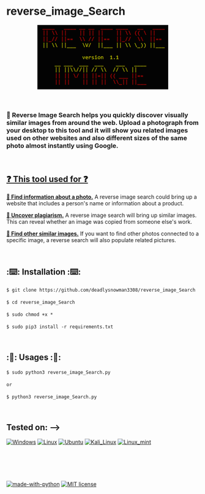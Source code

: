 # reverse_image_Search

<p align="center">
  <img src="https://raw.githubusercontent.com/deadlysnowman3308/reverse_image_Search/Hackingvila/logo.PNG" alt="LOGO"/>
</p>
<br>
<h3>
🔺 Reverse Image Search helps you quickly discover visually similar images from around the web. Upload a photograph from your desktop to this tool and it will show you related images used on other websites and also different sizes of the same photo almost instantly using Google.
</h3>
<br>
<h2><u>❓ This tool used for ❓ </u></h2>


   <b><u> 🧲 Find information about a photo.</u></b> A reverse image search could bring up a website that includes a person's name or information about a product.<br>
   
   <u><b> 🎯 Uncover plagiarism.</b></u> A reverse image search will bring up similar images. This can reveal whether an image was copied from someone else's work.<br>
   
  <b><u> 📸 Find other similar images.</b></u> If you want to find other photos connected to a specific image, a reverse search will also populate related pictures. <br>


<br>

## :⌨️: Installation :⌨️:

```
$ git clone https://github.com/deadlysnowman3308/reverse_image_Search

$ cd reverse_image_Search

$ sudo chmod +x *

$ sudo pip3 install -r requirements.txt

```
<br>


## :🤔: Usages :🤔:

```
$ sudo python3 reverse_image_Search.py

or

$ python3 reverse_image_Search.py

```

<br>


## Tested on: -->
[![Windows](https://img.shields.io/badge/Windows-0078D6?style=for-the-badge&logo=windows&logoColor=white)](https://www.microsoft.com/en-in/software-download/windows10)
[![Linux](https://img.shields.io/badge/Linux-FCC624?style=for-the-badge&logo=linux&logoColor=black)](https://www.linux.org/)
[![Ubuntu](https://img.shields.io/badge/Ubuntu-E95420?style=for-the-badge&logo=ubuntu&logoColor=white)](https://ubuntu.com/)
[![Kali_Linux](https://img.shields.io/badge/Kali_Linux-557C94?style=for-the-badge&logo=kali-linux&logoColor=white)](https://www.kali.org/)
[![Linux_mint](https://img.shields.io/badge/Linux_Mint-87CF3E?style=for-the-badge&logo=linux-mint&logoColor=white)](https://linuxmint.com/)

<br>

<br><br>

[![made-with-python](https://img.shields.io/badge/Made%20with-Python-1f425f.svg)](https://www.python.org/)
[![MIT license](https://img.shields.io/badge/License-MIT-blue.svg)](https://lbesson.mit-license.org/)
